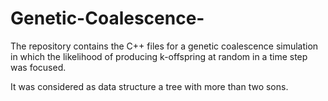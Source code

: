 # Genetic-Coalescence-

The repository contains the C++ files for a genetic coalescence simulation in which the likelihood of producing k-offspring at random in a time step was focused. 

It was considered as data structure a tree with more than two sons.
